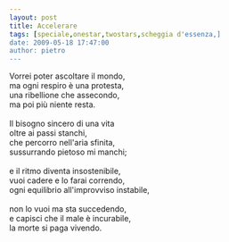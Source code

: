 ```yaml
---
layout: post
title: Accelerare
tags: [speciale,onestar,twostars,scheggia d'essenza,]
date: 2009-05-18 17:47:00
author: pietro
---
```

Vorrei poter ascoltare il mondo,<br/>ma ogni respiro è una protesta,<br/>una ribellione che assecondo,<br/>ma poi più niente resta.<br/><br/>Il bisogno sincero di una vita<br/>oltre ai passi stanchi,<br/>che percorro nell'aria sfinita,<br/>sussurrando pietoso mi manchi;<br/><br/>e il ritmo diventa insostenibile,<br/>vuoi cadere e lo farai correndo,<br/>ogni equilibrio all'improvviso instabile,<br/><br/>non lo vuoi ma sta succedendo,<br/>e capisci che il male è incurabile,<br/>la morte si paga vivendo.
